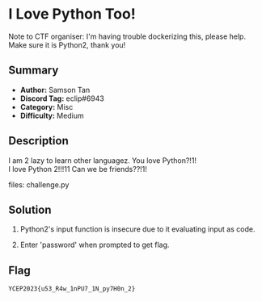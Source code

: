 I Love Python Too!
===
Note to CTF organiser: I'm having trouble dockerizing this, please help. Make sure it is Python2, thank you!

## Summary
* **Author:** Samson Tan
* **Discord Tag:** eclip#6943
* **Category:** Misc
* **Difficulty:** Medium

## Description
I am 2 lazy to learn other languagez. You love Python?!1!<br>
I love Python 2!!!11 Can we be friends??!1!

files: challenge.py

## Solution
1. Python2's input function is insecure due to it evaluating input as code.

2. Enter 'password' when prompted to get flag.

## Flag
```
YCEP2023{u53_R4w_1nPU7_1N_py7H0n_2}
```